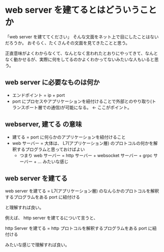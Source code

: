 # web server を建てるとはどういうことか

「web server を建ててください」
そんな文面をネット上で目にしたことはないだろうか。
おそらく、たくさんその文面を見てきたことと思う。

正直意味がよくわからなくて、なんとなく言われたとおりにやってきて、なんとなく動かせるが、実際に何をしてるのかよくわかってないみたいな人もいると思う。

## web server に必要なものは何か
- エンドポイント = ip + port
- port にプロセスやアプリケーションを紐付けることで外部とのやり取り(トランスポート層での通信)が可能になる。 <- ここがポイント。

## webserver, 建てる の意味
- 建てる = port に何らかのアプリケーションを紐付けること
- web サーバー = 大体は、 L7(アプリケーション層) のプロトコルの何かを解釈するプログラムと思っておけばよい
  - つまり web サーバー = http サーバー + websocket サーバー + grpc サーバー + ... みたいな感じ

## web server を建てる
web server を建てる = L7(アプリケーション層) のなんらかのプロトコルを解釈するプログラムをある port に紐付ける

と理解すれば良い。

例えば、 http server を建てるについて言うと、

http Server を建てる = http プロトコルを解釈するプログラムをある port に紐付ける

みたいな感じで理解すれば良い。
